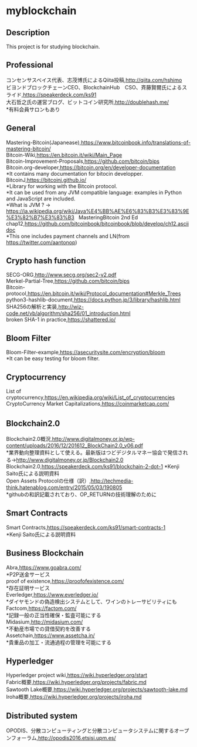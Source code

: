 # myblockchain

## Description
This project is for studying blockchain.

## Professional  
コンセンサスベイス代表、志茂博氏によるQiita投稿,http://qiita.com/hshimo  
ビヨンドブロックチェーンCEO、BlockchainHub　CSO、斉藤賢爾氏によるスライド,https://speakerdeck.com/ks91  
大石哲之氏の運営ブログ、ビットコイン研究所,http://doublehash.me/  
*有料会員サロンもあり  

## General   
Mastering-Bitcoin(Japanease),https://www.bitcoinbook.info/translations-of-mastering-bitcoin/  
Bitcoin-Wiki,https://en.bitcoin.it/wiki/Main_Page  
Bitcoin-Improvement-Proposals,https://github.com/bitcoin/bips  
Bitcoin.org-developer,https://bitcoin.org/en/developer-documentation  
*It contains many documentation for bitocin developper.  
BitcoinJ,https://bitcoinj.github.io/  
*Library for working with the Bitcoin protocol.  
*It can be used from any JVM compatible language: examples in Python and JavaScript are included.    
*What is JVM ? → https://ja.wikipedia.org/wiki/Java%E4%BB%AE%E6%83%B3%E3%83%9E%E3%82%B7%E3%83%B3  
MasteringBitcoin 2nd Ed chap12,https://github.com/bitcoinbook/bitcoinbook/blob/develop/ch12.asciidoc  
*This one includes payment channels and LN(from https://twitter.com/aantonop)  

## Crypto hash function
SECG-ORG,http://www.secg.org/sec2-v2.pdf  
Merkel-Partial-Tree,https://github.com/bitcoin/bips  
Bitcoin-protocol,https://en.bitcoin.it/wiki/Protocol_documentation#Merkle_Trees  
python3-hashlib-document,https://docs.python.jp/3/library/hashlib.html  
SHA256の解析と実装,http://wiz-code.net/vb/algorithm/sha256/01_introduction.html  
broken SHA-1 in practice,https://shattered.io/  

## Bloom Filter  
Bloom-Filter-example,https://asecuritysite.com/encryption/bloom  
*It can be easy testing for bloom filter.

## Cryptocurrency
List of cryptocurrency,https://en.wikipedia.org/wiki/List_of_cryptocurrencies  
CryptoCurrency Market Capitalizations,https://coinmarketcap.com/  

## Blockchain2.0  　　
Blockchain2.0概況,http://www.digitalmoney.or.jp/wp-content/uploads/2016/12/201612_BlockChain2.0_v06.pdf  
*業界動向整理資料として使える。最新版はつどデジタルマネー協会で発信される→http://www.digitalmoney.or.jp/Blockchain2.0  
Blockchain2.0,https://speakerdeck.com/ks91/blockchain-2-dot-1
*Kenji Saito氏による説明資料  
Open Assets Protocolの仕様（訳）,http://techmedia-think.hatenablog.com/entry/2015/05/03/190805  
*githubの和訳記載されており、OP_RETURNの技術理解のために  

## Smart Contracts  
Smart Contracts,https://speakerdeck.com/ks91/smart-contracts-1  
*Kenji Saito氏による説明資料  

## Business Blockchain  
Abra,https://www.goabra.com/   
*P2P送金サービス  
proof of existence,https://proofofexistence.com/  
*存在証明サービス  
Everledger,https://www.everledger.io/  
*ダイヤモンドの偽造検出システムとして、ワインのトレーサビリティにも  
Factcom,https://factom.com/  
*記録一般の正当性確保・監査可能にする  
Midasium,http://midasium.com/  
*不動産市場での貸借契約を改善する  
Assetchain,https://www.assetcha.in/  
*貴重品の加工・流通過程の管理を可能にする  

## Hyperledger
Hyperledger project wiki,https://wiki.hyperledger.org/start  
Fabric概要,https://wiki.hyperledger.org/projects/fabric.md  
Sawtooth Lake概要,https://wiki.hyperledger.org/projects/sawtooth-lake.md  
Iroha概要,https://wiki.hyperledger.org/projects/iroha.md  

## Distributed system  
OPODIS、分散コンピューティングと分散コンピュータシステムに関するオープンフォーラム,http://opodis2016.etsisi.upm.es/
